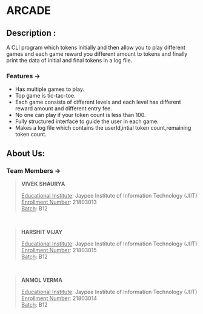 # ARCADE

## Description :
A CLI program which tokens initially and then allow you to play different games and each game reward you different amount to tokens and finally print the data of initial and final tokens in a log file.

### Features ->
- Has multiple games to play. 
- Top game is tic-tac-toe.
- Each game consists of different levels and each level has different reward amount and different entry fee.
- No one can play if your token count is less than 100.
- Fully structured interface to guide the user in each game.
- Makes a log file which contains the userId,intial token count,remaining token count.

## About Us:
### Team Members ->



> **VIVEK SHAURYA** <p align="centre"> 
<u>Educational Institute</u>: Jaypee Institute of Information Technology (JIIT)   
<u>Enrollment Number</u>: 21803013 <br>
<u>Batch</u>: B12
</p>

<br>

> **HARSHIT VIJAY** <p align="centre"> 
<u>Educational Institute</u>: Jaypee Institute of Information Technology (JIIT)   
<u>Enrollment Number</u>: 21803015 <br>
<u>Batch</u>: B12
</p>

<br>

> **ANMOL VERMA** <p align="centre"> 
<u>Educational Institute</u>: Jaypee Institute of Information Technology (JIIT)   
<u>Enrollment Number</u>: 21803014 <br>
<u>Batch</u>: B12
</p>

